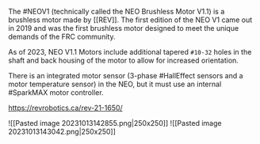 The #NEOV1 (technically called the NEO Brushless Motor V1.1) is a brushless motor made by [[REV]]. The first edition of the NEO V1 came out in 2019 and was the first brushless motor designed to meet the unique demands of the FRC community.

As of 2023, NEO V1.1 Motors include additional tapered `#10-32` holes in the shaft and back housing of the motor to allow for increased orientation.

There is an integrated motor sensor (3-phase #HallEffect sensors and a motor temperature sensor) in the NEO, but it must use an internal #SparkMAX motor controller.

https://revrobotics.ca/rev-21-1650/

![[Pasted image 20231013142855.png|250x250]]
![[Pasted image 20231013143042.png|250x250]]